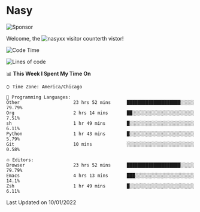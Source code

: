 # Nasy

<!--
<p align="center">
<img height="200" src="https://github-readme-stats.vercel.app/api?username=nasyxx&count_private=true&show_icons=true&theme=dracula&include_all_commits=true"/>
<img height="200" src="https://github-readme-stats.vercel.app/api/top-langs/?username=nasyxx&theme=dracula&hide=html,jupyter+notebook&count_private=true&show_icons=true"/>
</p>

  
----------------
-->

![Sponsor](https://img.shields.io/static/v1.svg?label=Sponsor&message=%E2%9D%A4&logo=GitHub&style=flat&color=pink)
 
Welcome, the ![nasyxx visitor counter](https://count.getloli.com/get/@nasyxx?theme=rule34)th vistor!
 
<!--START_SECTION:waka-->
![Code Time](http://img.shields.io/badge/Code%20Time-1%2C703%20hrs%2044%20mins-blue)

![Lines of code](https://img.shields.io/badge/From%20Hello%20World%20I%27ve%20Written-5%20Million%20lines%20of%20code-blue)

📊 **This Week I Spent My Time On** 

```text
⌚︎ Time Zone: America/Chicago

💬 Programming Languages: 
Other                    23 hrs 52 mins      ████████████████████░░░░░   79.79% 
Org                      2 hrs 14 mins       ██░░░░░░░░░░░░░░░░░░░░░░░   7.51% 
sh                       1 hr 49 mins        █░░░░░░░░░░░░░░░░░░░░░░░░   6.11% 
Python                   1 hr 43 mins        █░░░░░░░░░░░░░░░░░░░░░░░░   5.79% 
Git                      10 mins             ░░░░░░░░░░░░░░░░░░░░░░░░░   0.58%

🔥 Editors: 
Browser                  23 hrs 52 mins      ████████████████████░░░░░   79.79% 
Emacs                    4 hrs 13 mins       ███░░░░░░░░░░░░░░░░░░░░░░   14.1% 
Zsh                      1 hr 49 mins        █░░░░░░░░░░░░░░░░░░░░░░░░   6.11%

```


 Last Updated on 10/01/2022
<!--END_SECTION:waka-->

<!-- ![visitors](https://visitor-badge.laobi.icu/badge?page_id=nasyxx.nasyxx) -->
